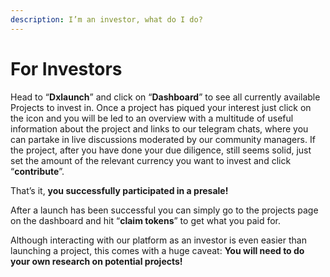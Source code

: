 ```yaml
---
description: I’m an investor, what do I do?
---
```


# For Investors

Head to “**Dxlaunch**” and click on “**Dashboard**” to see all currently available Projects to invest in. Once a project has piqued your interest just click on the icon and you will be led to an overview with a multitude of useful information about the project and links to our telegram chats, where you can partake in live discussions moderated by our community managers. If the project, after you have done your due diligence, still seems solid, just set the amount of the relevant currency you want to invest and click “**contribute**”.

That’s it, **you successfully participated in a presale!**

After a launch has been successful you can simply go to the projects page on the dashboard and hit “**claim tokens**” to get what you paid for.

Although interacting with our platform as an investor is even easier than launching a project, this comes with a huge caveat: **You will need to do your own research on potential projects!**
